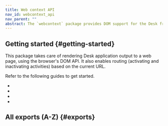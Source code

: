 ```yaml
---
title: Web context API
nav_id: webcontext_api
nav_parent: ""
abstract: The `webcontext` package provides DOM support for the Desk front-end framework.
---
```


## Getting started {#getting-started}

This package takes care of rendering Desk application output to a web page, using the browser's DOM API. It also enables routing (activating and inactivating activities) based on the current URL.

Refer to the following guides to get started.

<!--{{html-attr class="pagerefblock_list"}}-->

- <!--{{pagerefblock path="content/en/docs/webcontext/guide/Initializing"}}-->
- <!--{{pagerefblock path="content/en/docs/webcontext/guide/Using navigation"}}-->
- <!--{{pagerefblock path="content/en/docs/webcontext/guide/Using CSS"}}-->
- <!--{{pagerefblock path="content/en/docs/webcontext/guide/Mounting"}}-->

## All exports (A-Z) {#exports}

<!--{{docgentoc}}-->
